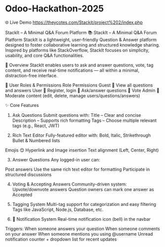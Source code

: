 # Odoo-Hackathon-2025

🌐 Live Demo
https://theycotes.com/Stackit/project%202/index.php

StackIt – A Minimal Q&A Forum Platform 
📚 StackIt – A Minimal Q&A Forum Platform
StackIt is a lightweight, user-friendly Question & Answer platform designed to foster collaborative learning and structured knowledge sharing. Inspired by platforms like StackOverflow, StackIt focuses on simplicity, usability, and core Q&A functionalities.

🚀 Overview
StackIt enables users to ask and answer questions, vote, tag content, and receive real-time notifications — all within a minimal, distraction-free interface.

👥 User Roles & Permissions
Role	Permissions
Guest	🔹 View all questions and answers
User	🔹 Register, login
      🔹 Ask/answer questions
      🔹 Vote
Admin	🔹 Moderate content (edit, delete, manage users/questions/answers)

✨ Core Features
1. Ask Questions
Submit questions with:
Title – Clear and concise
Description – Supports rich formatting
Tags – Choose multiple relevant tags (e.g., React, JWT)

2. Rich Text Editor
Fully-featured editor with:
Bold, Italic, Strikethrough
Bullet & Numbered lists

Emojis 😊
Hyperlink and Image insertion
Text alignment (Left, Center, Right)

3. Answer Questions
Any logged-in user can:

Post answers
Use the same rich text editor for formatting
Participate in structured discussions

4. Voting & Accepting Answers
Community-driven system:
Upvote/downvote answers
Question owners can mark one answer as Accepted

5. Tagging System
Multi-tag support for categorization and easy filtering
Tags like JavaScript, Node.js, Database, etc.

6. 🔔 Notification System
Real-time notification icon (bell) in the navbar

Triggers:
When someone answers your question
When someone comments on your answer
When someone mentions you using @username
Unread notification counter + dropdown list for recent updates


